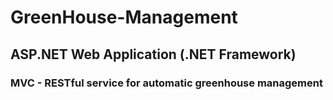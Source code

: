 # GreenHouse-Management

## ASP.NET Web Application (.NET Framework)
### MVC - RESTful service for automatic greenhouse management